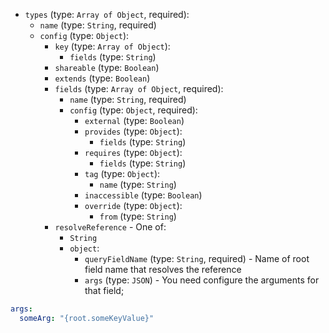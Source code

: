 
* `types` (type: `Array of Object`, required): 
  * `name` (type: `String`, required)
  * `config` (type: `Object`): 
    * `key` (type: `Array of Object`): 
      * `fields` (type: `String`)
    * `shareable` (type: `Boolean`)
    * `extends` (type: `Boolean`)
    * `fields` (type: `Array of Object`, required): 
      * `name` (type: `String`, required)
      * `config` (type: `Object`, required): 
        * `external` (type: `Boolean`)
        * `provides` (type: `Object`): 
          * `fields` (type: `String`)
        * `requires` (type: `Object`): 
          * `fields` (type: `String`)
        * `tag` (type: `Object`): 
          * `name` (type: `String`)
        * `inaccessible` (type: `Boolean`)
        * `override` (type: `Object`): 
          * `from` (type: `String`)
    * `resolveReference` -  One of: 
      * `String`
      * `object`: 
        * `queryFieldName` (type: `String`, required) - Name of root field name that resolves the reference
        * `args` (type: `JSON`) - You need configure the arguments for that field;
```yaml
args:
  someArg: "{root.someKeyValue}"
```